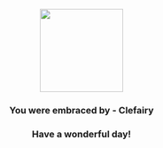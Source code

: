 <p align="center">
    <img src="https://raw.githubusercontent.com/PokeAPI/sprites/master/sprites/pokemon/35.png" width="150" height="150">
</p>
<h3 align="center">You were embraced by - <b>Clefairy</b></h3>
<h3 align="center">Have a wonderful day!</h3>
